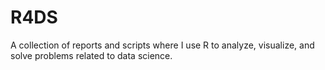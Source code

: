# R4DS
A collection of reports and scripts where I use R to analyze, visualize, and solve problems related to data science.
